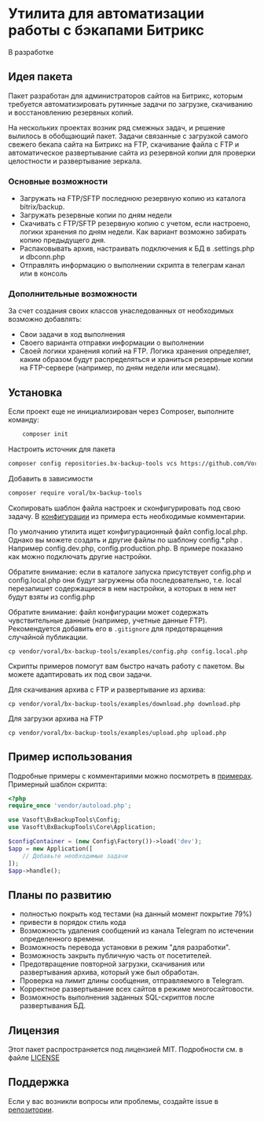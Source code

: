 # Утилита для автоматизации работы с бэкапами Битрикс

В разработке

## Идея пакета

Пакет разработан для администраторов сайтов на Битрикс, которым требуется автоматизировать рутинные задачи по загрузке,
скачиванию и восстановлению резервных копий.

На нескольких проектах возник ряд смежных задач, и решение вылилось в обобщающий пакет. Задачи связанные с загрузкой
самого свежего бекапа сайта на Битрикс на FTP, скачивание файла с FTP и автоматическое развертывание сайта из резервной
копии для проверки целостности и развертывание зеркала.

### Основные возможности

* Загружать на FTP/SFTP последнюю резервную копию из каталога bitrix/backup.
* Загружать резервные копии по дням недели
* Скачивать с FTP/SFTP резервную копию с учетом, если настроено, логики хранения по дням недели. Как вариант возможно
  забирать копию предыдущего дня.
* Распаковывать архив, настраивать подключения к БД в .settings.php и dbconn.php
* Отправлять информацию о выполнении скрипта в телеграм канал или в консоль

### Дополнительные возможности

За счет создания своих классов унаследованных от необходимых возможно добавлять:

* Свои задачи в ход выполнения
* Своего варианта отправки информации о выполнении
* Своей логики хранения копий на FTP. Логика хранения определяет, каким образом будут распределяться и храниться
  резервные копии на FTP-сервере (например, по дням недели или месяцам).

## Установка

Если проект еще не инициализирован через Composer, выполните команду:

```bash
    composer init
```

Настроить источник для пакета

```bash
composer config repositories.bx-backup-tools vcs https://github.com/Voral/BxBackupTools.git
```

Добавить в зависимости

```bash
composer require voral/bx-backup-tools
```

Скопировать шаблон файла настроек и сконфигурировать под свою задачу.
В [конфигурации](https://github.com/Voral/BxBackupTools/blob/master/examples/config.php) из примера есть необходимые
комментарии.

По умолчанию утилита ищет конфигурационный файл config.local.php. Однако вы можете создать и другие файлы по шаблону
config.*.php . Например config.dev.php, config.production.php. В примере показано как можно подключать другие настройки.

Обратите внимание: если в каталоге запуска присутствует config.php и config.local.php они будут загружены оба
последовательно, т.е. local перезапишет содержащиеся в нем настройки, а которых в нем нет будут взяты из config.php

Обратите внимание: файл конфигурации может содержать чувствительные данные (например, учетные данные FTP). Рекомендуется
добавить его в `.gitignore` для предотвращения случайной публикации.

```
cp vendor/voral/bx-backup-tools/examples/config.php config.local.php
```

Скрипты примеров помогут вам быстро начать работу с пакетом. Вы можете адаптировать их под свои задачи.

Для скачивания архива с FTP и развертывание из архива:

```
cp vendor/voral/bx-backup-tools/examples/download.php download.php
```

Для загрузки архива на FTP

```
cp vendor/voral/bx-backup-tools/examples/upload.php upload.php
```

## Пример использования

Подробные примеры с комментариями можно посмотреть
в [примерах](https://github.com/Voral/BxBackupTools/tree/master/examples). Примерный шаблон скрипта:

```php
<?php
require_once 'vendor/autoload.php';

use Vasoft\BxBackupTools\Config;
use Vasoft\BxBackupTools\Core\Application;

$configContainer = (new Config\Factory())->load('dev');
$app = new Application([
    // Добавьте необходимые задачи
]);
$app->handle();
```

## Планы по развитию

- полностью покрыть код тестами (на данный момент покрытие 79%)
- привести в порядок стиль кода
- Возможность удаления сообщений из канала Telegram по истечении определенного времени.
- Возможность перевода установки в режим "для разработки".
- Возможность закрыть публичную часть от посетителей.
- Предотвращение повторной загрузки, скачивания или развертывания архива, который уже был обработан.
- Проверка на лимит длины сообщения, отправляемого в Telegram.
- Корректное развертывание всех сайтов в режиме многосайтовости.
- Возможность выполнения заданных SQL-скриптов после развертывания БД.

## Лицензия

Этот пакет распространяется под лицензией MIT. Подробности см. в
файле [LICENSE](https://github.com/Voral/BxBackupTools/blob/master/LICENSE.md)

## Поддержка

Если у вас возникли вопросы или проблемы, создайте issue в [репозитории](https://github.com/Voral/BxBackupTools/issues).
